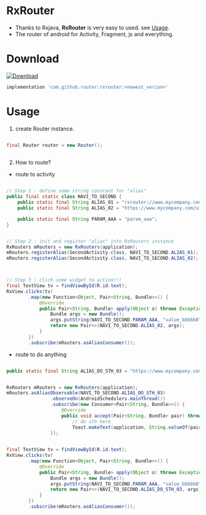 # RxRouter
- Thanks to Rxjava, **RxRouter** is very easy to used. see [Usage](#usage).
- The router of android for Activity, Fragment, js and everything.

# Download

[ ![Download](https://api.bintray.com/packages/ggg1234567/maven/rxrouter/images/download.svg) ](https://bintray.com/ggg1234567/maven/rxrouter/_latestVersion)

```gradle
implementation 'com.github.router:rxrouter:<newest_verion>'
```
# Usage

1. create Router instance.

```java

final Router router = new Router();
        
```

2. How to route?

- route to activity

```java

// Step 1 : define some string constant for "alias"
public final static class NAVI_TO_SECOND {
    public static final String ALIAS_01 = "rxrouter://www.mycompany.com/ui/second_activity_1";
    public static final String ALIAS_02 = "https://www.mycompany.com/ui/second_activity_2";

    public static final String PARAM_AAA = "param_aaa";
}


// Step 2 : init and register "alias" into RxRouters instance
RxRouters mRouters = new RxRouters(application);
mRouters.registerAlias(SecondActivity.class, NAVI_TO_SECOND.ALIAS_01);
mRouters.registerAlias(SecondActivity.class, NAVI_TO_SECOND.ALIAS_02);



// Step 3 : click some widget to action!!! 
final TextView tv = findViewById(R.id.text);
RxView.clicks(tv)
        .map(new Function<Object, Pair<String, Bundle>>() {
            @Override
            public Pair<String, Bundle> apply(Object o) throws Exception {
                Bundle args = new Bundle();
                args.putString(NAVI_TO_SECOND.PARAM_AAA, "value_bbbbb8");
                return new Pair<>(NAVI_TO_SECOND.ALIAS_02, args);
            }
        })
        .subscribe(mRouters.asAliasConsumer());

```

- route to do anything


```java

public static final String ALIAS_DO_STH_03 = "https://www.mycompany.com/ui/doSth";


RxRouters mRouters = new RxRouters(application);
mRouters.asAliasObservable(NAVI_TO_SECOND.ALIAS_DO_STH_03)
                .observeOn(AndroidSchedulers.mainThread())
                .subscribe(new Consumer<Pair<String, Bundle>>() {
                    @Override
                    public void accept(Pair<String, Bundle> pair) throws Exception {
                        // do sth here
                        Toast.makeText(application, String.valueOf(pair), Toast.LENGTH_SHORT).show();                    }
                });

                
final TextView tv = findViewById(R.id.text);
RxView.clicks(tv)
        .map(new Function<Object, Pair<String, Bundle>>() {
            @Override
            public Pair<String, Bundle> apply(Object o) throws Exception {
                Bundle args = new Bundle();
                args.putString(NAVI_TO_SECOND.PARAM_AAA, "value_bbbbb8");
                return new Pair<>(NAVI_TO_SECOND.ALIAS_DO_STH_03, args);
            }
        })
        .subscribe(mRouters.asAliasConsumer());                
```
